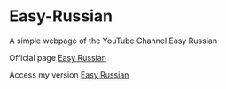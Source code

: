 # Easy-Russian
A simple webpage of the YouTube Channel Easy Russian

<p>Official page <a href = "https://www.easyrussian.fm/episodes">Easy Russian</a></p>
<p>Access my version <a href = "https://kawecz.github.io/Easy-Russian/home/index.html">Easy Russian</a></p>

